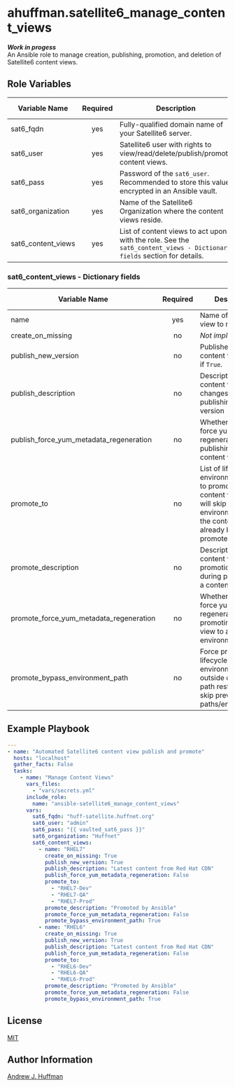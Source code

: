 # ahuffman.satellite6_manage_content_views

***Work in progess***  
An Ansible role to manage creation, publishing, promotion, and deletion of Satellite6 content views.

## Role Variables
| Variable Name | Required | Description | Default Value | Type |
| --- | :---: | --- | :---: | --- |
| sat6_fqdn | yes | Fully-qualified domain name of your Satellite6 server. | "" | string |
| sat6_user | yes | Satellite6 user with rights to view/read/delete/publish/promote content views. | "" | string |
| sat6_pass | yes | Password of the `sat6_user`. Recommended to store this value encrypted in an Ansible vault.| "" | string |
| sat6_organization | yes | Name of the Satellite6 Organization where the content views reside. | "" | string |
| sat6_content_views | yes | List of content views to act upon with the role. See the `sat6_content_views - Dictionary fields` section for details.| [] | list of dictionaries |


### sat6_content_views - Dictionary fields
| Variable Name | Required | Description | Default Value | Type |
| --- | :---: | --- | :---: | --- |
| name | yes | Name of the content view to manage. | N/A | string |
| create_on_missing | no | *Not implemented yet* | False | boolean |
| publish_new_version | no | Publishes a new content view version if `True`. | False | boolean |
| publish_description | no | Description of content view changes during publishing of a new version | "" | string |
| publish_force_yum_metadata_regeneration | no | Whether or not to force yum metadata regeneration while publishing a new content view version | False | boolean |
| promote_to | no | List of lifecycle environment/paths to promote the content view to.  We will skip any listed environments where the content view has already been promoted.| [] | list |
| promote_description | no | Description of content view promotion changes during promotion of a content view. | "" | string |
| promote_force_yum_metadata_regeneration | no | Whether or not to force yum metadata regeneration while promoting a content view to a lifecycle environment/path. | False | boolean |
| promote_bypass_environment_path | no | Force promotion to a lifecycle environment/path outside of normal path restrictions (i.e. skip previous paths/environments) | False | boolean |

## Example Playbook
```yaml
---
- name: "Automated Satellite6 content view publish and promote"
  hosts: "localhost"
  gather_facts: False
  tasks:
    - name: "Manage Content Views"
      vars_files:
        - "vars/secrets.yml"
      include_role:
        name: "ansible-satellite6_manage_content_views"
      vars:
        sat6_fqdn: "huff-satellite.huffnet.org"
        sat6_user: "admin"
        sat6_pass: "{{ vaulted_sat6_pass }}"
        sat6_organization: "Huffnet"
        sat6_content_views:
          - name: "RHEL7"
            create_on_missing: True
            publish_new_version: True
            publish_description: "Latest content from Red Hat CDN"
            publish_force_yum_metadata_regeneration: False
            promote_to:
              - "RHEL7-Dev"
              - "RHEL7-QA"
              - "RHEL7-Prod"
            promote_description: "Promoted by Ansible"
            promote_force_yum_metadata_regeneration: False
            promote_bypass_environment_path: True
          - name: "RHEL6"
            create_on_missing: True
            publish_new_version: True
            publish_description: "Latest content from Red Hat CDN"
            publish_force_yum_metadata_regeneration: False
            promote_to:
              - "RHEL6-Dev"
              - "RHEL6-QA"
              - "RHEL6-Prod"
            promote_description: "Promoted by Ansible"
            promote_force_yum_metadata_regeneration: False
            promote_bypass_environment_path: True
```

## License
[MIT](LICENSE)

## Author Information
[Andrew J. Huffman](https://github.com/ahuffman)
